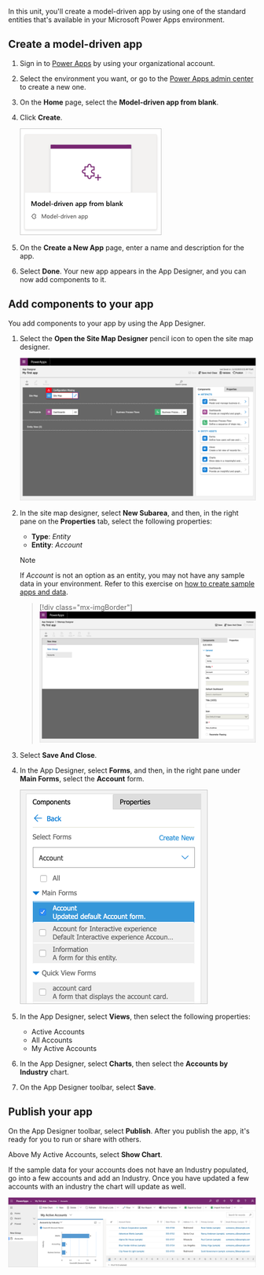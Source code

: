In this unit, you'll create a model-driven app by using one of the standard entities that's available in your Microsoft Power Apps environment.

## Create a model-driven app

1. Sign in to [Power Apps](https://make.powerapps.com/) by using your organizational account.
2. Select the environment you want, or go to the [Power Apps admin center](https://admin.powerplatform.microsoft.com) to create a new one.
3. On the **Home** page, select the **Model-driven app from blank**.  
4. Click **Create**.

    ![Screenshot of the Model-driven app from blank feature.](../media/updated-choose-design-mode.png)

5. On the **Create a New App** page, enter a name and description for the app.
6. Select **Done**. Your new app appears in the App Designer, and you can now add components to it.

## Add components to your app
You add components to your app by using the App Designer.

1. Select the **Open the Site Map Designer** pencil icon to open the site map designer.

    ![Screenshot of the Site Map Designer view.](../media/updated-new-sitemap.png)

2. In the site map designer, select **New Subarea**, and then, in the right pane on the **Properties** tab, select the following properties:

    - **Type**: *Entity*
    - **Entity**: *Account*

    > [!NOTE]
    > If *Account* is not an option as an entity, you may not have any sample data in your environment. Refer to this exercise on [how to create sample apps and data](https://docs.microsoft.com/learn/modules/intro-model-driven-apps-common-data-service/4-template-apps/?azure-portal=true).

    > [!div class="mx-imgBorder"]
    > [![Screenshot of the Properties tab with type and entity set.](../media/updated-sitemap.png)](../media/updated-sitemap.png#lightbox)


3. Select **Save And Close**.
4. In the App Designer, select **Forms**, and then, in the right pane under **Main Forms**, select the **Account** form.

    ![Screenshot of the Main Forms with Account form selected.](../media/updated-main-form.png)

5. In the App Designer, select **Views**, then select the following properties:

    - Active Accounts
    - All Accounts
    - My Active Accounts

6. In the App Designer, select **Charts**, then select the **Accounts by Industry** chart.
7. On the App Designer toolbar, select **Save**.

## Publish your app
On the App Designer toolbar, select **Publish**. After you publish the app, it's ready 
for you to run or share with others.

Above My Active Accounts, select **Show Chart**.

If the sample data for your accounts does not have an Industry populated, go into a few accounts and add an Industry. Once you have updated a few accounts with an industry the chart will update as well.  

![Screenshot of updated chart with industry populated.](../media/updated-accounts-quickstart-app.png)